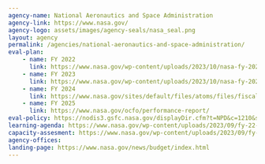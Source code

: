 ```yaml
---
agency-name: National Aeronautics and Space Administration
agency-link: https://www.nasa.gov/
agency-logo: assets/images/agency-seals/nasa_seal.png
layout: agency
permalink: /agencies/national-aeronautics-and-space-administration/
eval-plan:
    - name: FY 2022
      link: https://www.nasa.gov/wp-content/uploads/2023/10/nasa-fy-2022-annual-evaluation-plan-updated.pdf
    - name: FY 2023
      link: https://www.nasa.gov/wp-content/uploads/2023/10/nasa-fy-2023-volume-of-integrated-performance.pdf#page=131
    - name: FY 2024
      link: https://www.nasa.gov/sites/default/files/atoms/files/fiscal_year_2024_volume_of_integrated_perfomance.pdf
    - name: FY 2025
      link: https://www.nasa.gov/ocfo/performance-report/
eval-policy: https://nodis3.gsfc.nasa.gov/displayDir.cfm?t=NPD&c=1210&s=7
learning-agenda: https://www.nasa.gov/wp-content/uploads/2023/09/fy-22-strategic-plan-1.pdf#page=76
capacity-assesment: https://www.nasa.gov/wp-content/uploads/2023/09/fy-22-strategic-plan-1.pdf#page=100
agency-offices:
landing-page: https://www.nasa.gov/news/budget/index.html
---
```


